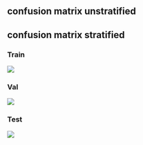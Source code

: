 ## confusion matrix unstratified














## confusion matrix stratified

### Train
![](https://github.com/CHEERS-Hospital/drg_notebooks/blob/main/diabetic_retinopathy/confusion_matrices/train.png?raw=true)

### Val
![](https://github.com/CHEERS-Hospital/drg_notebooks/blob/main/diabetic_retinopathy/confusion_matrices/val.png?raw=true)

### Test
![](https://github.com/CHEERS-Hospital/drg_notebooks/blob/main/diabetic_retinopathy/confusion_matrices/test.png?raw=true)

